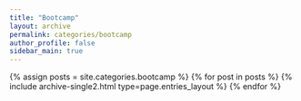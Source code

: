 ```yaml
---
title: "Bootcamp"
layout: archive
permalink: categories/bootcamp
author_profile: false
sidebar_main: true
---
```


{% assign posts = site.categories.bootcamp %}
{% for post in posts %} 
    {% include archive-single2.html type=page.entries_layout %} 
{% endfor %}